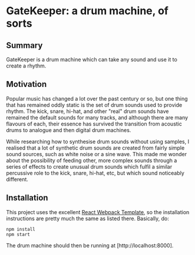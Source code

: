 # GateKeeper: a drum machine, of sorts

## Summary
GateKeeper is a drum machine which can take any sound and use it to create a rhythm.

## Motivation
Popular music has changed a lot over the past century or so, but one thing that has remained oddly static is the set of drum sounds used to provide rhythm. The kick, snare, hi-hat, and other "real" drum sounds have remained the default sounds for many tracks, and although there are many flavours of each, their essence has survived the transition from acoustic drums to analogue and then digital drum machines.

While researching how to synthesise drum sounds without using samples, I realised that a lot of synthetic drum sounds are created from fairly simple sound sources, such as white noise or a sine wave. This made me wonder about the possibility of feeding other, more complex sounds through a series of effects to create unusual drum sounds which fulfil a similar percussive role to the kick, snare, hi-hat, etc, but which sound noticeably different.

## Installation
This project uses the excellent [React Webpack Template](https://github.com/react-webpack-generators/react-webpack-template), so the installation instructions are pretty much the same as listed there. Basically, do:
```
npm install
npm start
```
The drum machine should then be running at [http://localhost:8000].
